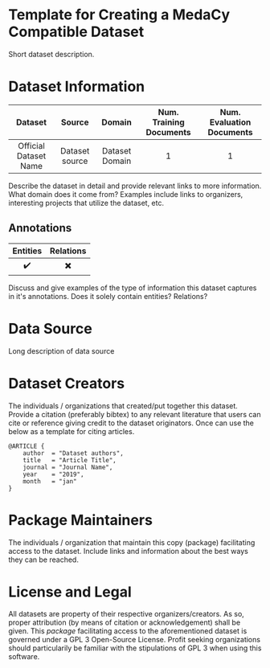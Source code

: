 # Template for Creating a MedaCy Compatible Dataset

Short dataset description.

# Dataset Information


| Dataset | Source | Domain | Num. Training Documents | Num. Evaluation Documents|
| :-------: | :----------------: |:-------------:| :----: | :----: |
|Official Dataset Name| Dataset source | Dataset Domain | 1 | 1 |

Describe the dataset in detail and provide relevant links to more information. What domain does it come from? Examples include links to organizers, interesting projects that utilize the dataset, etc.

## Annotations
| Entities | Relations |
| :-------: | :----------------: |
| :heavy_check_mark: | :heavy_multiplication_x: |

Discuss and give examples of the type of information this dataset captures
in it's annotations. Does it solely contain entities? Relations?


# Data Source
Long description of data source

Dataset Creators
================
The individuals / organizations that created/put together this dataset.
Provide a citation (preferably bibtex) to any relevant literature that users can cite or reference giving credit to the dataset originators. Once can use the below as a template for citing articles.
```
@ARTICLE {
    author  = "Dataset authors",
    title   = "Article Title",
    journal = "Journal Name",
    year    = "2019",
    month   = "jan"
}
```

Package Maintainers
===================
The individuals / organization that maintain this copy (package) facilitating access to the dataset. Include links
and information about the best ways they can be reached.

License and Legal
=================
All datasets are property of their respective organizers/creators. As so, proper attribution (by means of citation or acknowledgement) shall be given. This *package* facilitating access to the aforementioned dataset is governed under a GPL 3 Open-Source License. Profit seeking organizations should particularily be familiar with the stipulations of GPL 3 when using this software.
